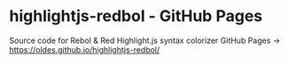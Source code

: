 # highlightjs-redbol - GitHub Pages

Source code for Rebol & Red Highlight.js syntax colorizer GitHub Pages -> https://oldes.github.io/highlightjs-redbol/
